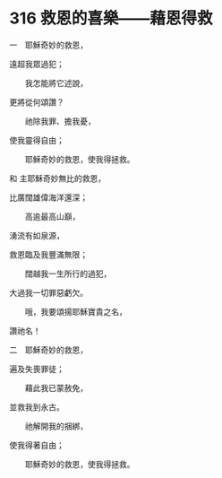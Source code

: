 # 316 救恩的喜樂——藉恩得救

一　耶穌奇妙的救恩，

遠超我眾過犯；

　　我怎能將它述說，

更將從何頌讚？

　　祂除我罪、擔我憂，

使我靈得自由；

　　耶穌奇妙的救恩，使我得拯救。

和 主耶穌奇妙無比的救恩，

比廣闊雄偉海洋還深；

　　高逾最高山巔，

湧流有如泉源，

救恩臨及我豐滿無限；

　　闊越我一生所行的過犯，

大過我一切罪惡虧欠。

　　哦，我要頌揚耶穌寶貴之名，

讚祂名！

二　耶穌奇妙的救恩，

遍及失喪罪徒；

　　藉此我已蒙赦免，

並救我到永古。

　　祂解開我的捆綁，

使我得著自由；

　　耶穌奇妙的救恩，使我得拯救。

